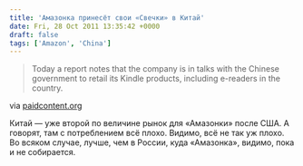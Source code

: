 ```yaml
---
title: 'Амазонка принесёт свои «Свечки» в Китай'
date: Fri, 28 Oct 2011 13:35:42 +0000
draft: false
tags: ['Amazon', 'China']
---
```


> Today a report notes that the company is in talks with the Chinese government to retail its Kindle products, including e-readers in the country.

via [paidcontent.org](http://paidcontent.org/article/419-amazons-china-story-continues-planning-for-kindle-kindle-fire-release/)

Китай — уже второй по величине рынок для «Амазонки» после США. А говорят, там с потреблением всё плохо. Видимо, всё не так уж плохо. Во всяком случае, лучше, чем в России, куда «Амазонка», видимо, пока и не собирается.